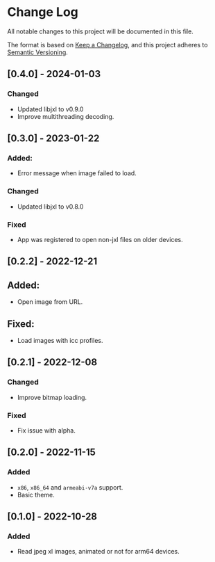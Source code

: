 # Change Log
All notable changes to this project will be documented in this file.

The format is based on [Keep a Changelog](https://keepachangelog.com/en/1.0.0/),
and this project adheres to [Semantic Versioning](https://semver.org/spec/v2.0.0.html).

## [0.4.0] - 2024-01-03
### Changed
- Updated libjxl to v0.9.0
- Improve multithreading decoding.

## [0.3.0] - 2023-01-22
### Added:
- Error message when image failed to load.
### Changed
- Updated libjxl to v0.8.0
### Fixed
- App was registered to open non-jxl files on older devices.

## [0.2.2] - 2022-12-21
## Added:
- Open image from URL.
## Fixed:
- Load images with icc profiles.


## [0.2.1] - 2022-12-08
### Changed
- Improve bitmap loading.
### Fixed
- Fix issue with alpha.

## [0.2.0] - 2022-11-15
### Added
- `x86`, `x86_64` and `armeabi-v7a` support.
- Basic theme.

## [0.1.0] - 2022-10-28
### Added 
- Read jpeg xl images, animated or not for arm64 devices.
